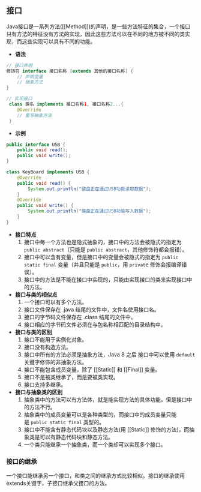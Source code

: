 ## 接口
Java接口是一系列方法([[Method]])的声明，是一些方法特征的集合，一个接口只有方法的特征没有方法的实现，因此这些方法可以在不同的地方被不同的类实现，而这些实现可以具有不同的功能。
- **语法**  
```java
// 接口声明
修饰符 interface 接口名称 [extends 其他的接口名称] {
	// 声明变量
	// 抽象方法
}

// 实现接口
 class 类名 implements 接口名称1, 接口名称2...{
	@Override
	// 重写抽象方法
 }
```
- **示例**  
```java
public interface USB {  
    public void read();  
    public void write();  
}

class KeyBoard implements USB {
    @Override
    public void read() {
        System.out.println("键盘正在通过USB功能读取数据");
    }
    @Override
    public void write() {
        System.out.println("键盘正在通过USB功能写入数据");
    }
}
```
- **接口特点**  
	1. 接口中每一个方法也是隐式抽象的，接口中的方法会被隐式的指定为 `public abstract`（只能是 `public abstract`，其他修饰符都会报错）。
	2. 接口中可以含有变量，但是接口中的变量会被隐式的指定为 `public static final` 变量（并且只能是 `public`，用 `privat`e 修饰会报编译错误）。
	3. 接口中的方法是不能在接口中实现的，只能由实现接口的类来实现接口中的方法。
- **接口与类的相似点**  
	1. 一个接口可以有多个方法。
	2. 接口文件保存在 .java 结尾的文件中，文件名使用接口名。
	3. 接口的字节码文件保存在 .class 结尾的文件中。
	4. 接口相应的字节码文件必须在与包名称相匹配的目录结构中。
- **接口与类的区别**  
	1. 接口不能用于实例化对象。
	2. 接口没有构造方法。
	3. 接口中所有的方法必须是抽象方法，Java 8 之后 接口中可以使用 `default` 关键字修饰的非抽象方法。
	4. 接口不能包含成员变量，除了 [[Static]] 和 [[Final]] 变量。
	5. 接口不是被类继承了，而是要被类实现。
	6. 接口支持多继承。
- **接口与抽象类的区别**  
	1. 抽象类中的方法可以有方法体，就是能实现方法的具体功能，但是接口中的方法不行。
	2. 抽象类中的成员变量可以是各种类型的，而接口中的成员变量只能是 `public static final` 类型的。
	3. 接口中不能含有静态代码块以及静态方法(用 [[Static]] 修饰的方法)，而抽象类是可以有静态代码块和静态方法。
	4. 一个类只能继承一个抽象类，而一个类却可以实现多个接口。
### 接口的继承
一个接口能继承另一个接口，和类之间的继承方式比较相似。接口的继承使用extends关键字，子接口继承父接口的方法。